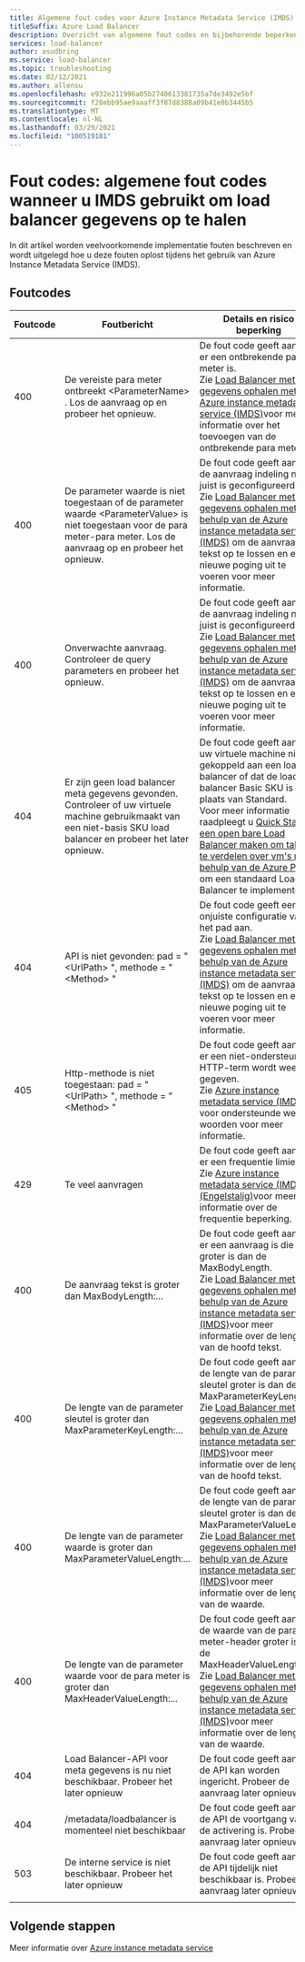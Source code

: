 ```yaml
---
title: Algemene fout codes voor Azure Instance Metadata Service (IMDS)
titleSuffix: Azure Load Balancer
description: Overzicht van algemene fout codes en bijbehorende beperkende methoden voor Azure Instance Metadata Service (IMDS)
services: load-balancer
author: asudbring
ms.service: load-balancer
ms.topic: troubleshooting
ms.date: 02/12/2021
ms.author: allensu
ms.openlocfilehash: e932e211996a05b2740613381735a7de3492e5bf
ms.sourcegitcommit: f28ebb95ae9aaaff3f87d8388a09b41e0b3445b5
ms.translationtype: MT
ms.contentlocale: nl-NL
ms.lasthandoff: 03/29/2021
ms.locfileid: "100519181"
---
```

# <a name="error-codes-common-error-codes-when-using-imds-to-retrieve-load-balancer-information"></a>Fout codes: algemene fout codes wanneer u IMDS gebruikt om load balancer gegevens op te halen

In dit artikel worden veelvoorkomende implementatie fouten beschreven en wordt uitgelegd hoe u deze fouten oplost tijdens het gebruik van Azure Instance Metadata Service (IMDS).

## <a name="error-codes"></a>Foutcodes

| Foutcode | Foutbericht | Details en risico beperking |
| --- | ---------- | ----------------- |
| 400 | De vereiste para meter ontbreekt \<ParameterName> . Los de aanvraag op en probeer het opnieuw. | De fout code geeft aan dat er een ontbrekende para meter is. </br> Zie [Load Balancer meta gegevens ophalen met de Azure instance metadata service (IMDS)](howto-load-balancer-imds.md#sample-request-and-response)voor meer informatie over het toevoegen van de ontbrekende para meter.
| 400 | De parameter waarde is niet toegestaan of de parameter waarde \<ParameterValue> is niet toegestaan voor de para meter-para meter. Los de aanvraag op en probeer het opnieuw. | De fout code geeft aan dat de aanvraag indeling niet juist is geconfigureerd. </br> Zie [Load Balancer meta gegevens ophalen met behulp van de Azure instance metadata service (IMDS)](howto-load-balancer-imds.md#sample-request-and-response) om de aanvraag tekst op te lossen en een nieuwe poging uit te voeren voor meer informatie. |
| 400 | Onverwachte aanvraag. Controleer de query parameters en probeer het opnieuw. | De fout code geeft aan dat de aanvraag indeling niet juist is geconfigureerd. </br> Zie [Load Balancer meta gegevens ophalen met behulp van de Azure instance metadata service (IMDS)](howto-load-balancer-imds.md#sample-request-and-response) om de aanvraag tekst op te lossen en een nieuwe poging uit te voeren voor meer informatie. |
| 404 | Er zijn geen load balancer meta gegevens gevonden. Controleer of uw virtuele machine gebruikmaakt van een niet-basis SKU load balancer en probeer het later opnieuw. | De fout code geeft aan dat uw virtuele machine niet is gekoppeld aan een load balancer of dat de load balancer Basic SKU is in plaats van Standard. </br> Voor meer informatie raadpleegt u [Quick Start: een open bare Load Balancer maken om taken te verdelen over vm's met behulp van de Azure Portal](quickstart-load-balancer-standard-public-portal.md?tabs=option-1-create-load-balancer-standard) om een standaard Load Balancer te implementeren.|
| 404 | API is niet gevonden: pad = " \<UrlPath> ", methode = " \<Method> " | De fout code geeft een onjuiste configuratie van het pad aan. </br> Zie [Load Balancer meta gegevens ophalen met behulp van de Azure instance metadata service (IMDS)](howto-load-balancer-imds.md#sample-request-and-response) om de aanvraag tekst op te lossen en een nieuwe poging uit te voeren voor meer informatie.|
| 405 | Http-methode is niet toegestaan: pad = " \<UrlPath> ", methode = " \<Method> " | De fout code geeft aan dat er een niet-ondersteunde HTTP-term wordt weer gegeven. </br> Zie [Azure instance metadata service (IMDS)](../virtual-machines/windows/instance-metadata-service.md?tabs=windows#http-verbs) voor ondersteunde werk woorden voor meer informatie. |
| 429 | Te veel aanvragen | De fout code geeft aan dat er een frequentie limiet is. </br> Zie [Azure instance metadata service (IMDS) (Engelstalig)](../virtual-machines/windows/instance-metadata-service.md?tabs=windows#rate-limiting)voor meer informatie over de frequentie beperking.|
| 400 | De aanvraag tekst is groter dan MaxBodyLength:... | De fout code geeft aan dat er een aanvraag is die groter is dan de MaxBodyLength. </br> Zie [Load Balancer meta gegevens ophalen met behulp van de Azure instance metadata service (IMDS)](howto-load-balancer-imds.md#sample-request-and-response)voor meer informatie over de lengte van de hoofd tekst.|
| 400 | De lengte van de parameter sleutel is groter dan MaxParameterKeyLength:... | De fout code geeft aan dat de lengte van de parameter sleutel groter is dan de MaxParameterKeyLength. </br> Zie [Load Balancer meta gegevens ophalen met behulp van de Azure instance metadata service (IMDS)](howto-load-balancer-imds.md#sample-request-and-response)voor meer informatie over de lengte van de hoofd tekst. |
| 400 | De lengte van de parameter waarde is groter dan MaxParameterValueLength:... | De fout code geeft aan dat de lengte van de parameter sleutel groter is dan de MaxParameterValueLength. </br> Zie [Load Balancer meta gegevens ophalen met behulp van de Azure instance metadata service (IMDS)](howto-load-balancer-imds.md#sample-request-and-response)voor meer informatie over de lengte van de waarde.|
| 400 | De lengte van de parameter waarde voor de para meter is groter dan MaxHeaderValueLength:... | De fout code geeft aan dat de waarde van de para meter-header groter is dan de MaxHeaderValueLength. </br> Zie [Load Balancer meta gegevens ophalen met behulp van de Azure instance metadata service (IMDS)](howto-load-balancer-imds.md#sample-request-and-response)voor meer informatie over de lengte van de waarde.|
| 404 | Load Balancer-API voor meta gegevens is nu niet beschikbaar. Probeer het later opnieuw | De fout code geeft aan dat de API kan worden ingericht. Probeer de aanvraag later opnieuw. |
| 404 | /metadata/loadbalancer is momenteel niet beschikbaar | De fout code geeft aan dat de API de voortgang van de activering is. Probeer de aanvraag later opnieuw. |
| 503 | De interne service is niet beschikbaar. Probeer het later opnieuw  | De fout code geeft aan dat de API tijdelijk niet beschikbaar is. Probeer de aanvraag later opnieuw. |
|  |  |

## <a name="next-steps"></a>Volgende stappen

Meer informatie over [Azure instance metadata service](../virtual-machines/windows/instance-metadata-service.md)

